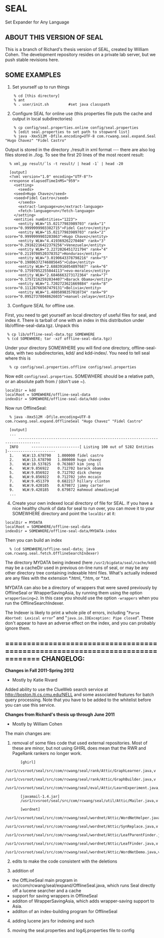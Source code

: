 SEAL
====

Set Expander for Any Language

ABOUT THIS VERSION OF SEAL
--------------------------

This is a branch of Richard's thesis version of SEAL, created by
William Cohen. The development repository resides on a private lab
server, but we push stable revisions here.

SOME EXAMPLES
-------------

1) Set yourself up to run things

```
    % cd [this directory]
    % ant 
    % . user/init.sh         #set java classpath
```
2) Configure SEAL for online use (this properties file puts the cache and output in local subdirectories)

```
    % cp config/seal.properties.online config/seal.properties
    % [edit seal.properties to set path to stopword list]
    % java -Xmx512M -Dfile.encoding=UTF-8 com.rcwang.seal.expand.Seal "Hugo Chavez" "Fidel Castro"
```
        
Output is stored in the directory ./result in xml format --- there are also log files stored in ./log.
To see the first 20 lines of the most recent result:
    
```
  % xml_pp result/`ls -t result/ | head -1` | head -20  

  [output]
  <?xml version="1.0" encoding="UTF-8"?>
  <response elapsedTimeInMS="959">
    <setting>
      <seeds>
	<seed>Hugo Chavez</seed>
	<seed>Fidel Castro</seed>
      </seeds>
      <extract-language>un</extract-language>
      <fetch-language>un</fetch-language>
    </setting>
    <entities numEntities="1223">
      <entity WLW="15.02177983989703" rank="1" score="0.9999999903382715">Fidel Castro</entity>
      <entity WLW="15.02177983989703" rank="2" score="0.9999999903203863">Hugo Chavez</entity>
      <entity WLW="4.419369262270404" rank="3" score="0.29162216422379256">Venezuela</entity>
      <entity WLW="3.2272026451721794" rank="4" score="0.2119700520378352">Honduras</entity>
      <entity WLW="3.0190643378798216" rank="5" score="0.19806372746885645">Cuba</entity>
      <entity WLW="2.6883916054897687" rank="6" score="0.17597052255044113">evo-morales</entity>
      <entity WLW="2.6846663273172364" rank="7" score="0.17572162592034407">Barack Obama</entity>
      <entity WLW="1.7202723621669884" rank="8" score="0.11128766567479131">Bolivia</entity>
      <entity WLW="1.4805898357010734" rank="9" score="0.09527378048626035">manuel-zelaya</entity>
```

3) Configure SEAL for offline use.  

First, you need to get yourself an local directory of useful files for
seal, and index it. There is tarball of one with an index in this
distribution under lib/offline-seal-data.tgz.  Unpack this

```
 % cp lib/offline-seal-data.tgz SOMEWHERE
 % (cd SOMEWHERE; tar -xzf offline-seal-data.tgz)
```

Under your directory SOMEWHERE you will find one directory,
offline-seal-data, with two subdirectories, kdd/ and kdd-index/.
You need to tell seal where this is

```
  % cp config/seal.properties.offline config/seal.properties
```

Now edit `config/seal.properties`. SOMEWHERE should be a relative path, or an absolute path from / (don't use ~).

```
localDir = kdd
localRoot = SOMEWHERE/offline-seal-data
indexDir = SOMEWHERE/offline-seal-data/kdd-index
```

Now run OfflineSeal:

```
  % java -Xmx512M -Dfile.encoding=UTF-8 com.rcwang.seal.expand.OfflineSeal "Hugo Chavez" "Fidel Castro"

  [output]
  ...
	  --------------------------------------------------------------------------------
  INFO  	----------------------[ Listing 100 out of 5282 Entities ]----------------------
  1.	WLW:13.678790	1.000000 fidel castro
  2.	WLW:13.678790	1.000000 hugo chavez
  3.	WLW:10.537825	0.763887 kim jong il
  4.	WLW:9.856922	0.712702 barack obama
  5.	WLW:9.856922	0.712702 dick cheney
  6.	WLW:9.856922	0.712702 john mccain
  7.	WLW:9.451379	0.682217 hillary clinton
  8.	WLW:9.420185	0.679872 jimmy carter
  9.	WLW:9.420185	0.679872 mahmoud ahmadinejad
  ... 
```

4) Create your own indexed local directory of file for SEAL.  If you
have a nice healthy chunk of data for seal to run over, you can move
it to your SOMEWHERE directory and point the `localDir` at it:

```
localDir = MYDATA
localRoot = SOMEWHERE/offline-seal-data
indexDir = SOMEWHERE/offline-seal-data/MYDATA-index
```

Then you can build an index

```
  % (cd SOMEWHERE/offline-seal-data; java com.rcwang.seal.fetch.OfflineSearchIndexer)
```

The directory MYDATA being indexed (here `/usr2/bigdata/seal/cache/kdd`)
may be a cacheDir used in previous on-line runs of seal, or may be any
other directory tree containing indexable html files.  What's actually
indexed are any files with the extension *.html, *.htm, or *.txt.

MYDATA can also be a directory of wrappers that were saved previously
by OfflineSeal or WrapperSavingAsia, by running them using the option
`wrapperSaving=2`.  In this case you should use the option `-wrappers`
when you run the OfflineSearchIndexer.

The Indexer is likely to print a whole pile of errors, including 
"`Parse Aborted: Lexical error`" and "`java.io.IOException: Pipe closed`". These 
don't appear to have an adverse effect on the index, and you can probably
ignore them.


==============================================================================
CHANGELOG:
----------

**Changes in Fall 2011-Spring 2012**
 - Mostly by Katie Rivard

Added ability to use the ClueWeb search service at http://boston.lti.cs.cmu.edu/NELL
and some associated features for batch query processing. Note that you have to
be added to the whitelist before you can use this service.


**Changes from Richard's thesis up through June 2011**
 - Mostly by William Cohen

The main changes are: 
    
1) removal of some files code that used external repositories.  Most of these are minor, but not using GHIRL does mean that the RWR and PageRank rankers no longer work.


```
       [ghirl]
       /usr1/cvsroot/seal/src/com/rcwang/seal/rank/Attic/GraphLearner.java,v
       /usr1/cvsroot/seal/src/com/rcwang/seal/rank/Attic/GraphBuilder.java,v
       /usr1/cvsroot/seal/src/com/rcwang/seal/eval/Attic/LearnExperiment.java,v
        
       [javamail-1.4.jar]
       /usr1/cvsroot/seal/src/com/rcwang/seal/util/Attic/Mailer.java,v
        
       [wordnet]
       /usr1/cvsroot/seal/src/com/rcwang/seal/wordnet/Attic/WordNetHelper.java,v
       /usr1/cvsroot/seal/src/com/rcwang/seal/wordnet/Attic/SynReplace.java,v
       /usr1/cvsroot/seal/src/com/rcwang/seal/wordnet/Attic/LeafParentFinder.java,v
       /usr1/cvsroot/seal/src/com/rcwang/seal/wordnet/Attic/LeafFinder.java,v
       /usr1/cvsroot/seal/src/com/rcwang/seal/wordnet/Attic/WordNetDemo.java,v
```

2) edits to make the code consistent with the deletions
     
3) addition of 
 - the OffLineSeal main program in src/com/rcwang/seal/expand/OfflineSeal.java, which runs Seal directly off a lucene searcher and a cache
 - support for saving wrappers in OfflineSeal
 - additon of WrapperSavingAsia, which adds wrapper-saving support to Asia.
 - additon of an index-building program for OfflineSeal

4) adding lucene jars for indexing and such

5) moving the seal.properties and log4j.properties file to config

